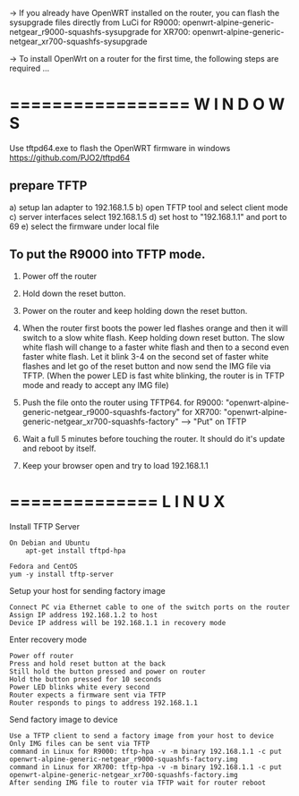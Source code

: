 -> If you already have OpenWRT installed on the router, you can flash the sysupgrade files directly from LuCi
   for R9000: openwrt-alpine-generic-netgear_r9000-squashfs-sysupgrade
   for XR700: openwrt-alpine-generic-netgear_xr700-squashfs-sysupgrade



-> To install OpenWrt on a router for the first time, the following steps are required ...

=================
  W I N D O W S
=================

Use tftpd64.exe to flash the OpenWRT firmware in windows
https://github.com/PJO2/tftpd64

prepare TFTP
------------
a) setup lan adapter to 192.168.1.5
b) open TFTP tool and select client mode
c) server interfaces select 192.168.1.5
d) set host to "192.168.1.1" and port to 69
e) select the firmware under local file


To put the R9000 into TFTP mode.
---------------------------------

1. Power off the router

2. Hold down the reset button.

3. Power on the router and keep holding down the reset button.

4. When the router first boots the power led flashes orange and then it will switch to a slow white flash.
   Keep holding down reset button. The slow white flash will change to a faster white flash and then to a second even faster white flash.
   Let it blink 3-4 on the second set of faster white flashes and let go of the reset button and now send the IMG file via TFTP.
   (When the power LED is fast white blinking, the router is in TFTP mode and ready to accept any IMG file)   

5. Push the file onto the router using TFTP64.
     for R9000: "openwrt-alpine-generic-netgear_r9000-squashfs-factory"
     for XR700: "openwrt-alpine-generic-netgear_xr700-squashfs-factory"
   --> "Put" on TFTP

6. Wait a full 5 minutes before touching the router. It should do it's update and reboot by itself. 

7. Keep your browser open and try to load 192.168.1.1




==============
  L I N U X
==============

Install TFTP Server

    On Debian and Ubuntu
        apt-get install tftpd-hpa 

    Fedora and CentOS
	yum -y install tftp-server 

Setup your host for sending factory image

    Connect PC via Ethernet cable to one of the switch ports on the router
    Assign IP address 192.168.1.2 to host
    Device IP address will be 192.168.1.1 in recovery mode

Enter recovery mode

    Power off router
    Press and hold reset button at the back
    Still hold the button pressed and power on router
    Hold the button pressed for 10 seconds
    Power LED blinks white every second
    Router expects a firmware sent via TFTP
    Router responds to pings to address 192.168.1.1

Send factory image to device

    Use a TFTP client to send a factory image from your host to device
    Only IMG files can be sent via TFTP
    command in Linux for R9000: tftp-hpa -v -m binary 192.168.1.1 -c put openwrt-alpine-generic-netgear_r9000-squashfs-factory.img
    command in Linux for XR700: tftp-hpa -v -m binary 192.168.1.1 -c put openwrt-alpine-generic-netgear_xr700-squashfs-factory.img
    After sending IMG file to router via TFTP wait for router reboot
